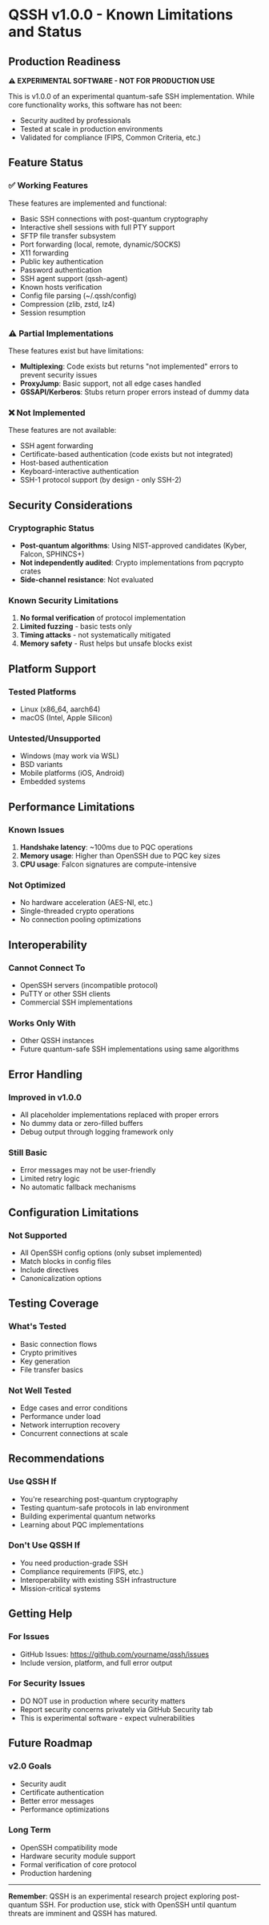 # QSSH v1.0.0 - Known Limitations and Status

## Production Readiness

**⚠️ EXPERIMENTAL SOFTWARE - NOT FOR PRODUCTION USE**

This is v1.0.0 of an experimental quantum-safe SSH implementation. While core functionality works, this software has not been:
- Security audited by professionals
- Tested at scale in production environments
- Validated for compliance (FIPS, Common Criteria, etc.)

## Feature Status

### ✅ Working Features
These features are implemented and functional:
- Basic SSH connections with post-quantum cryptography
- Interactive shell sessions with full PTY support
- SFTP file transfer subsystem
- Port forwarding (local, remote, dynamic/SOCKS)
- X11 forwarding
- Public key authentication
- Password authentication
- SSH agent support (qssh-agent)
- Known hosts verification
- Config file parsing (~/.qssh/config)
- Compression (zlib, zstd, lz4)
- Session resumption

### ⚠️ Partial Implementations
These features exist but have limitations:
- **Multiplexing**: Code exists but returns "not implemented" errors to prevent security issues
- **ProxyJump**: Basic support, not all edge cases handled
- **GSSAPI/Kerberos**: Stubs return proper errors instead of dummy data

### ❌ Not Implemented
These features are not available:
- SSH agent forwarding
- Certificate-based authentication (code exists but not integrated)
- Host-based authentication
- Keyboard-interactive authentication
- SSH-1 protocol support (by design - only SSH-2)

## Security Considerations

### Cryptographic Status
- **Post-quantum algorithms**: Using NIST-approved candidates (Kyber, Falcon, SPHINCS+)
- **Not independently audited**: Crypto implementations from pqcrypto crates
- **Side-channel resistance**: Not evaluated

### Known Security Limitations
1. **No formal verification** of protocol implementation
2. **Limited fuzzing** - basic tests only
3. **Timing attacks** - not systematically mitigated
4. **Memory safety** - Rust helps but unsafe blocks exist

## Platform Support

### Tested Platforms
- Linux (x86_64, aarch64)
- macOS (Intel, Apple Silicon)

### Untested/Unsupported
- Windows (may work via WSL)
- BSD variants
- Mobile platforms (iOS, Android)
- Embedded systems

## Performance Limitations

### Known Issues
1. **Handshake latency**: ~100ms due to PQC operations
2. **Memory usage**: Higher than OpenSSH due to PQC key sizes
3. **CPU usage**: Falcon signatures are compute-intensive

### Not Optimized
- No hardware acceleration (AES-NI, etc.)
- Single-threaded crypto operations
- No connection pooling optimizations

## Interoperability

### Cannot Connect To
- OpenSSH servers (incompatible protocol)
- PuTTY or other SSH clients
- Commercial SSH implementations

### Works Only With
- Other QSSH instances
- Future quantum-safe SSH implementations using same algorithms

## Error Handling

### Improved in v1.0.0
- All placeholder implementations replaced with proper errors
- No dummy data or zero-filled buffers
- Debug output through logging framework only

### Still Basic
- Error messages may not be user-friendly
- Limited retry logic
- No automatic fallback mechanisms

## Configuration Limitations

### Not Supported
- All OpenSSH config options (only subset implemented)
- Match blocks in config files
- Include directives
- Canonicalization options

## Testing Coverage

### What's Tested
- Basic connection flows
- Crypto primitives
- Key generation
- File transfer basics

### Not Well Tested
- Edge cases and error conditions
- Performance under load
- Network interruption recovery
- Concurrent connections at scale

## Recommendations

### Use QSSH If
- You're researching post-quantum cryptography
- Testing quantum-safe protocols in lab environment
- Building experimental quantum networks
- Learning about PQC implementations

### Don't Use QSSH If
- You need production-grade SSH
- Compliance requirements (FIPS, etc.)
- Interoperability with existing SSH infrastructure
- Mission-critical systems

## Getting Help

### For Issues
- GitHub Issues: https://github.com/yourname/qssh/issues
- Include version, platform, and full error output

### For Security Issues
- DO NOT use in production where security matters
- Report security concerns privately via GitHub Security tab
- This is experimental software - expect vulnerabilities

## Future Roadmap

### v2.0 Goals
- Security audit
- Certificate authentication
- Better error messages
- Performance optimizations

### Long Term
- OpenSSH compatibility mode
- Hardware security module support
- Formal verification of core protocol
- Production hardening

---

**Remember**: QSSH is an experimental research project exploring post-quantum SSH. For production use, stick with OpenSSH until quantum threats are imminent and QSSH has matured.
